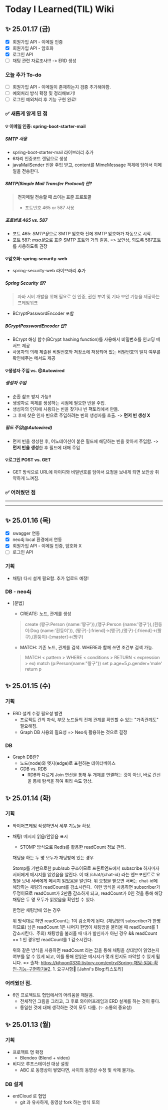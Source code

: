 # Today I Learned(TIL) Wiki

## :sparkles: 25.01.17 (금)
- [x] 회원가입 API - 이메일 인증
- [x] 회원가입 API - 암호화
- [x] 로그인 API
- [ ] 채팅 관련 자료조사!!! -> ERD 생성

### 오늘 추가 To-do
- [ ] 회원가입 API - 이메일이 존재하는지 검증 추가해야함.
- [ ] 예외처리 방식 확정 및 정리해보기!
- [ ] 로그인 예외처리 후 기능 구현 완료!

### :white_check_mark: 새롭게 알게 된 점
#### :bulb: **이메일 인증: spring-boot-starter-mail**
##### SMTP 사용
- spring-boot-starter-mail 라이브러리 추가
- 6자리 인증코드 랜덤으로 생성
- javaMailSender 빈을 주입 받고, content를 MimeMessage 객체에 담아서 이메일을 전송한다.
##### SMTP(Simple Mail Transfer Protocol) 란?
> **전자메일 전송할 때 쓰이는 표준 프로토콜**
> - 포트번호 465 or 587 사용
##### 포트번호 465 vs. 587
- 포트 465: *SMTP용*으로 SMTP 암호화 전에 SMTP 암호화가 자동으로 시작.
- 포트 587: *msa용*으로 표준 SMTP 포트와 거의 같음.
=> 보안상, 되도록 587포트를 사용하도록 권장

#### :bulb:**암호화: spring-security-web**
- spring-security-web 라이브러리 추가
##### Spring Security 란?
> 자바 서버 개발을 위해 필요로 한 인증, 권한 부여 및 기타 보안 기능을 제공하는 프레임워크
- BCryptPasswordEncoder 포함
##### BCryptPasswordEncoder 란?
- BCrypt 해싱 함수(BCrypt hashing function)를 사용해서 비밀번호를 인코딩 메서드 제공
- 사용자의 의해 제출된 비밀번호와 저장소에 저장되어 있는 비밀번호의 일치 여부를 확인해주는 메서드 제공 

#### :bulb:**생성자 주입 vs. @Autowired**
##### 생성자 주입
- 순환 참조 방지 가능!!
- 생성자로 객체를 생성하는 시점에 필요한 빈을 주입.
- 생성자의 인자에 사용되는 빈을 찾거나 빈 팩토리에서 만듦.
- 그 후에 찾은 인자 빈으로 주입하려는 빈의 생성자를 호출.
-> **먼저 빈 생성 X**
##### 필드 주입(@Autowired)
- 먼저 빈을 생성한 후, 어노테이션이 붙은 필드에 해당하는 빈을 찾아서 주입함.
-> **먼저 빈을 생성**한 후 필드에 대해 주입

#### :bulb:**로그인 POST vs. GET**
- GET 방식으로 URL에 아이디와 비밀번호를 담아서 요청을 보내게 되면 보안상 취약하게 느껴짐.

### :white_check_mark: 어려웠던 점
<hr/><hr/>

## :sparkles: 25.01.16 (목)
- [x] swagger 연동
- [x] neo4j local 환경에서 연동
- [x] 회원가입 API - 이메일 인증, 암호화 X
- [ ] 로그인 API

### 기획
- 채팅) 다시 설계 필요함. 추가 업로드 예정!

### DB - neo4j
- [문법]
    -  CREATE: 노드, 관계를 생성
    > create (짱구:Person {name:'짱구'}),(맹구:Person {name:'맹구'}),(흰둥이:Dog {name:'흰둥이'}), (짱구)-[:friend]->(맹구),(맹구)-[:friend]->(짱구),(흰둥이)-[:master]->(짱구)

    -  MATCH: 기존 노드, 관계를 검색. WHERE과 함께 쓰면 조건부 검색 가능.
    > MATCH < pattern > WHERE < conditions > RETURN < expression >
    > ex) match (p:Person{name:"짱구"}) set p.age=5,p.gender='male' return p


## :sparkles: 25.01.15 (수)

### 기획
- ERD 설계 수정 필요성 발견
    - 프로젝트 간의 자식, 부모 노드들의 전체 관계를 확인할 수 있는 "가족관계도" 필요해짐.
    - Graph DB 사용의 필요성 => Neo4j 활용하는 것으로 결정

### DB
- Graph DB란?
    - 노드(node)와 엣지(edge)로 표현하는 데이터베이스
    - GDB vs. RDB
        - RDB와 다르게 Join 연산을 통해 두 개체를 연결하는 것이 아닌, 바로 간선을 통해 탐색을 하여 쿼리 속도 향상.


## :sparkles: 25.01.14 (화)

### 기획
- 와이어프레임 작성하면서 세부 기능들 확정.
- 채팅) 메시지 읽음/안읽음 표시
    - STOMP 방식으로 Redis를 활용한 readCount 정보 관리.
    
    채팅을 하는 두 명 모두가 채팅방에 있는 경우

    Stomp를 기반으로한 pub/sub 구조이므로 프론트엔드에서 subscribe 하자마자 서버에게 메시지를 읽었음을 알린다.
    이 때 /chat/{chat-id} 라는 엔드포인트로 요청을 보내 서버에게 메시지 읽었음을 알린다.
    위 요청을 받으면 서버는 chat-id에 해당하는 채팅의 readCount를 감소시킨다. 
    이런 방식을 사용하면 subscriber가 두명이므로 readCount가 2만큼 감소하게 되고, readCount가 0인 것을 통해 해당 채팅은 두 명 모두가 읽었음을 확인할 수 있다.


    한명만 채팅방에 있는 경우 

    위 방식대로 하면 readCount는 1이 감소하게 된다. (채팅방의 subscriber가 한명이므로)
    남은 readCount 1은 나머지 한명이 채팅방을 불러올 때 readCount를 1 감소시킨다. 
    주의) 채팅방을 불러올 때 내가 발신자가 아닌 경우 && readCount == 1 인 경우만 readCount를 1 감소시킨다.



    위와 같은 방식을 사용하면 readCount 라는 값을 통해 채팅을 상대방이 읽었는지 여부를 알 수 있게 되고, 이를 통해 안읽은 메시지가 몇개 인지도 파악할 수 있게 됩니다.
    => 출처: https://kjhoon0330.tistory.com/entry/Spring-채팅-읽음-확인-기능-구현하기#2. 1. 요구사항📕 [Jahni's Blog:티스토리]

### 어려웠던 점.
- 6인 프로젝트트 협업에서의 어려움을 깨달음.
    - 전체적인 그림을 그리고, 그 후로 와이어프레임과 ERD 설계를 하는 것이 좋다.
    - 동일한 것에 대해 생각하는 것이 모두 다름. (:sparkles: 소통의 중요성)


## :sparkles: 25.01.13 (월)

### 기획

- 프로젝트 명 확정
    - Blendeo (Blend + video)
- 비디오 루프스테이션 대상 설정
    - ABC 로 동영상이 쌓였다면, 사이의 동영상 수정 및 삭제 불가능.

### DB 설계
- erdCloud 로 협업
    - git 과 유사하게, 동영상 fork 하는 방식 토의
